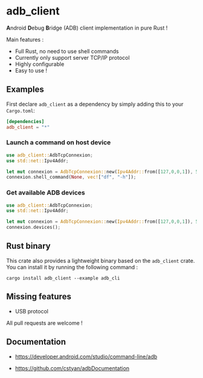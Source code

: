 # adb_client

**A**ndroid **D**ebug **B**ridge (ADB) client implementation in pure Rust !

Main features :

- Full Rust, no need to use shell commands
- Currently only support server TCP/IP protocol
- Highly configurable
- Easy to use !

## Examples

First declare `adb_client` as a dependency by simply adding this to your `Cargo.toml`:

```toml
[dependencies]
adb_client = "*"
```

### Launch a command on host device

```rust
use adb_client::AdbTcpConnexion;
use std::net::Ipv4Addr;

let mut connexion = AdbTcpConnexion::new(Ipv4Addr::from([127,0,0,1]), 5037).unwrap();
connexion.shell_command(None, vec!["df", "-h"]);
```

### Get available ADB devices

```rust
use adb_client::AdbTcpConnexion;
use std::net::Ipv4Addr;

let mut connexion = AdbTcpConnexion::new(Ipv4Addr::from([127,0,0,1]), 5037).unwrap();
connexion.devices();
```

## Rust binary

This crate also provides a lightweight binary based on the `adb_client` crate. You can install it by running the following command :

```shell
cargo install adb_client --example adb_cli 
```

## Missing features

- USB protocol

All pull requests are welcome !

## Documentation

- <https://developer.android.com/studio/command-line/adb>

- <https://github.com/cstyan/adbDocumentation>
